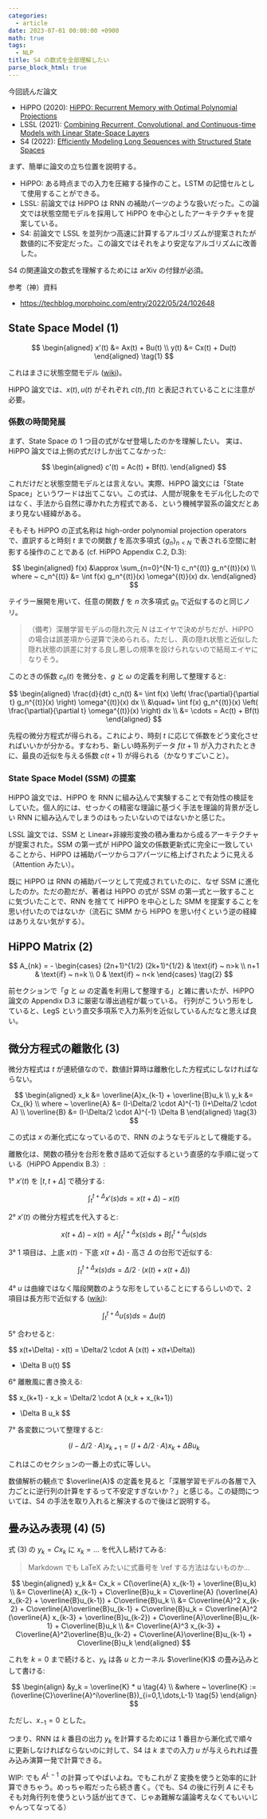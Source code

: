 ```yaml
---
categories:
  - article
date: 2023-07-01 00:00:00 +0900
math: true
tags:
  - NLP
title: S4 の数式を全部理解したい
parse_block_html: true
---
```


今回読んだ論文

- HiPPO (2020): [HiPPO: Recurrent Memory with Optimal Polynomial Projections](https://arxiv.org/abs/2008.07669)
- LSSL (2021): [Combining Recurrent, Convolutional, and Continuous-time Models with Linear State-Space Layers](https://arxiv.org/abs/2110.13985)
- S4 (2022): [Efficiently Modeling Long Sequences with Structured State Spaces](https://arxiv.org/abs/2111.00396)

まず、簡単に論文の立ち位置を説明する。

- HiPPO: ある時点までの入力を圧縮する操作のこと。LSTM の記憶セルとして使用することができる。
- LSSL: 前論文では HiPPO は RNN の補助パーツのような扱いだった。この論文では状態空間モデルを採用して HiPPO を中心としたアーキテクチャを提案している。
- S4: 前論文で LSSL を並列かつ高速に計算するアルゴリズムが提案されたが数値的に不安定だった。この論文ではそれをより安定なアルゴリズムに改善した。

S4 の関連論文の数式を理解するためには arXiv の付録が必須。

参考（神）資料

- <https://techblog.morphoinc.com/entry/2022/05/24/102648>

## State Space Model (1)

$$
\begin{aligned}
    x'(t) &= Ax(t) + Bu(t) \\
    y(t) &= Cx(t) + Du(t)
\end{aligned} \tag{1}
$$

これはまさに状態空間モデル ([wiki](<https://ja.wikipedia.org/wiki/%E7%8A%B6%E6%85%8B%E7%A9%BA%E9%96%93_(%E5%88%B6%E5%BE%A1%E7%90%86%E8%AB%96)>))。

HiPPO 論文では、$x(t), u(t)$ がそれぞれ $c(t), f(t)$ と表記されていることに注意が必要。

### 係数の時間発展

まず、State Space の 1 つ目の式がなぜ登場したのかを理解したい。
実は、HiPPO 論文では上側の式だけしか出てこなかった:

$$
\begin{aligned}
    c'(t) = Ac(t) + Bf(t).
\end{aligned}
$$

これだけだと状態空間モデルとは言えない。実際、HiPPO 論文には「State Space」というワードは出てこない。この式は、人間が現象をモデル化したのではなく、手法から自然に導かれた方程式である、という機械学習系の論文だとあまり見ない経緯がある。

そもそも HiPPO の正式名称は high-order polynomial projection operators で、直訳すると時刻 $t$ までの関数 $f$ を高次多項式 $\lbrace g_n \rbrace_{n<N}$ で表される空間に射影する操作のことである (cf. HiPPO Appendix C.2, D.3):

$$
\begin{aligned}
    f(x) &\approx \sum_{n=0}^{N-1} c_n^{(t)} g_n^{(t)}(x) \\
    where ~ c_n^{(t)} &= \int f(x) g_n^{(t)}(x) \omega^{(t)}(x) dx.
\end{aligned}
$$

テイラー展開を用いて、任意の関数 $f$ を $n$ 次多項式 $g_n$ で近似するのと同じノリ。

> （備考）深層学習モデルの隠れ次元 $N$ はエイヤで決めがちだが、HiPPO の場合は誤差項から逆算で決められる。ただし、真の隠れ状態と近似した隠れ状態の誤差に対する良し悪しの規準を設けられないので結局エイヤになりそう。

このときの係数 $c_n(t)$ を微分を、$g$ と $\omega$ の定義を利用して整理すると:

$$
\begin{aligned}
    \frac{d}{dt} c_n(t)
    &= \int f(x) \left( \frac{\partial}{\partial t} g_n^{(t)}(x) \right) \omega^{(t)}(x) dx \\
    &\quad+ \int f(x) g_n^{(t)}(x) \left( \frac{\partial}{\partial t} \omega^{(t)}(x) \right) dx \\
    &= \cdots = Ac(t) + Bf(t)
\end{aligned}
$$

先程の微分方程式が得られる。これにより、時刻 $t$ に応じて係数をどう変化させればいいかが分かる。すなわち、新しい時系列データ $f(t+1)$ が入力されたときに、最良の近似を与える係数 $c(t+1)$ が得られる（かなりすごいこと）。

### State Space Model (SSM) の提案

HiPPO 論文では、HiPPO を RNN に組み込んで実験することで有効性の検証をしていた。個人的には、せっかくの精密な理論に基づく手法を理論的背景が乏しい RNN に組み込んでしまうのはもったいないのではないかと感じた。

LSSL 論文では、SSM と Linear+非線形変換の積み重ねから成るアーキテクチャが提案された。SSM の第一式が HiPPO 論文の係数更新式に完全に一致していることから、HiPPO は補助パーツからコアパーツに格上げされたように見える（Attention みたい）。

既に HiPPO は RNN の補助パーツとして完成されていたのに、なぜ SSM に進化したのか。ただの勘だが、著者は HiPPO の式が SSM の第一式と一致することに気づいたことで、RNN を捨てて HiPPO を中心とした SMM を提案することを思い付いたのではないか（流石に SMM から HiPPO を思い付くという逆の経緯はありえない気がする）。

## HiPPO Matrix (2)

$$
A_{nk} = -
\begin{cases}
    (2n+1)^{1/2} (2k+1)^{1/2} & \text{if} ~ n>k \\
    n+1 & \text{if} ~ n=k \\
    0 & \text{if} ~ n<k
\end{cases} \tag{2}
$$

前セクションで「$g$ と $\omega$ の定義を利用して整理する」と雑に書いたが、HiPPO 論文の Appendix D.3 に厳密な導出過程が載っている。
行列がこういう形をしていると、LegS という直交多項系で入力系列を近似しているんだなと思えば良い。

## 微分方程式の離散化 (3)

微分方程式は $t$ が連続値なので、数値計算時は離散化した方程式にしなければならない。

$$
\begin{aligned}
x_k &= \overline{A}x_{k-1} + \overline{B}u_k \\
y_k &= Cx_{k} \\
where ~ \overline{A} &= (I-\Delta/2 \cdot A)^{-1} (I+\Delta/2 \cdot A) \\
\overline{B} &= (I-\Delta/2 \cdot A)^{-1} \Delta B
\end{aligned} \tag{3}
$$

この式は $x$ の漸化式になっているので、RNN のようなモデルとして機能する。

離散化は、関数の積分を台形を敷き詰めて近似するという直感的な手順に従っている（HiPPO Appendix B.3）:

1° $x'(t)$ を $[t,t+\Delta]$ で積分する:

$$
\int_t^{t+\Delta} x'(s) ds = x(t+\Delta) - x(t)
$$

2° $x'(t)$ の微分方程式を代入すると:

$$
x(t+\Delta) - x(t) = A \int_t^{t+\Delta} x(s) ds + B \int_t^{t+\Delta} u(s) ds
$$

3° 1 項目は、上底 $x(t)$ - 下底 $x(t+\Delta)$ - 高さ $\Delta$ の台形で近似する:

$$
\int_t^{t+\Delta} x(s) ds = \Delta/2 \cdot (x(t) + x(t+\Delta))
$$

4° $u$ は曲線ではなく階段関数のような形をしていることにするらしいので、2 項目は長方形で近似する ([wiki](https://ja.wikipedia.org/wiki/%E9%9B%A2%E6%95%A3%E5%8C%96)):

$$
\int_t^{t+\Delta} u(s) ds = \Delta u(t)
$$

5° 合わせると:

$$
x(t+\Delta) - x(t)
= \Delta/2 \cdot A (x(t) + x(t+\Delta))
+ \Delta B u(t)
$$

6° 離散風に書き換える:

$$
x_{k+1} - x_k
= \Delta/2 \cdot A  (x_k + x_{k+1})
+ \Delta B u_k
$$

7° 各変数について整理すると:

$$
(I - \Delta/2 \cdot A) x_{k+1}
= (I + \Delta/2 \cdot A) x_k + \Delta B u_k
$$

これはこのセクションの一番上の式に等しい。

数値解析の観点で $\overline{A}$ の定義を見ると「深層学習モデルの各層で入力ごとに逆行列の計算をするって不安定すぎないか？」と感じる。この疑問については、S4 の手法を取り入れると解決するので後ほど説明する。

## 畳み込み表現 (4) (5)

式 (3) の $y_k=Cx_k$ に $x_k = \dots$ を代入し続けてみる:

> Markdown でも LaTeX みたいに式番号を \ref する方法はないものか…

$$
\begin{aligned}
y_k
&= Cx_k = C(\overline{A} x_{k-1} + \overline{B}u_k) \\
&= C\overline{A} x_{k-1} + C\overline{B}u_k
= C\overline{A} (\overline{A} x_{k-2} + \overline{B}u_{k-1}) + C\overline{B}u_k \\
&= C\overline{A}^2 x_{k-2} + C\overline{A}\overline{B}u_{k-1} + C\overline{B}u_k
= C\overline{A}^2 (\overline{A} x_{k-3} + \overline{B}u_{k-2}) + C\overline{A}\overline{B}u_{k-1} + C\overline{B}u_k \\
&= C\overline{A}^3 x_{k-3} + C\overline{A}^2\overline{B}u_{k-2} + C\overline{A}\overline{B}u_{k-1} + C\overline{B}u_k
\end{aligned}
$$

これを $k=0$ まで続けると、$y_k$ は各 $u$ とカーネル $\overline{K}$ の畳み込みとして書ける:

$$
\begin{align}
&y_k = \overline{K} * u \tag{4} \\
&where ~ \overline{K} := (\overline{C}\overline{A}^i\overline{B})_{i=0,1,\dots,L-1} \tag{5}
\end{align}
$$

ただし、$x_{-1}=0$ とした。

つまり、RNN は $k$ 番目の出力 $y_k$ を計算するためには 1 番目から漸化式で順々に更新しなければならないのに対して、S4 は $k$ までの入力 $u$ が与えられれば畳み込み演算一発で計算できる。

WIP: でも $A^{L-1}$ の計算ってやばいよね。でもこれが Z 変換を使うと効率的に計算できちゃう。めっちゃ暇だったら続き書く。（でも、S4 の後に行列 $A$ にそもそも対角行列を使うという話が出てきて、じゃあ難解な議論考えなくてもいいじゃんってなってる）
